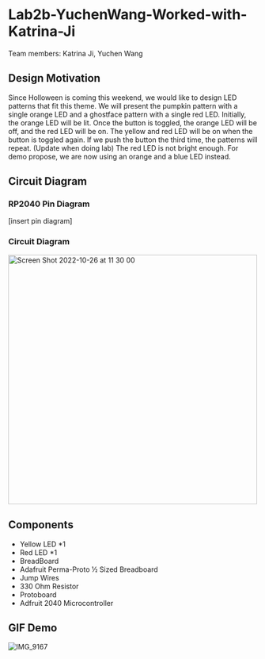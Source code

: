 # Lab2b-YuchenWang-Worked-with-Katrina-Ji
Team members: Katrina Ji, Yuchen Wang

## Design Motivation
Since Holloween is coming this weekend, we would like to design LED patterns that fit this theme. We will present the pumpkin pattern with a single orange LED and a ghostface pattern with a single red LED. Initially, the orange LED will be lit. Once the button is toggled, the orange LED will be off, and the red LED will be on. The yellow and red LED will be on when the button is toggled again. If we push the button the third time, the patterns will repeat.
(Update when doing lab) The red LED is not bright enough. For demo propose, we are now using an orange and a blue LED instead.

## Circuit Diagram
### RP2040 Pin Diagram
[insert pin diagram]

### Circuit Diagram

<img width="503" alt="Screen Shot 2022-10-26 at 11 30 00" src="https://user-images.githubusercontent.com/105755054/198069972-4ca9a709-db5b-4df0-83b6-69de0a1b3fe6.png">

## Components
- Yellow LED *1
- Red LED *1
- BreadBoard
- Adafruit Perma-Proto ½ Sized Breadboard
- Jump Wires
- 330 Ohm Resistor
- Protoboard
- Adfruit 2040 Microcontroller

## GIF Demo

![IMG_9167](https://user-images.githubusercontent.com/114244957/198064600-176b57cc-215c-4abe-9eee-d0d45943ba63.GIF)
